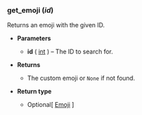 ### get_emoji (*id*) [](https://discordpy.readthedocs.io/en/v1.7.3/api.html#discord.Client.get_emoji)

Returns an emoji with the given ID.

- **Parameters**

	- **id** ( [int](https://docs.python.org/3/library/functions.html#int) ) – The ID to search for.

- **Returns**

	- The custom emoji or `None` if not found.

- **Return type**

	- Optional[ [Emoji](discord/Discord%20Models/Emoji/Emoji) ]


